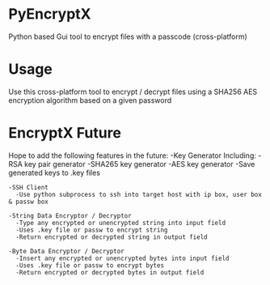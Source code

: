 # PyEncryptX
Python based Gui tool to encrypt files with a passcode (cross-platform)

# Usage
  Use this cross-platform tool to encrypt / decrypt files using a SHA256 AES
  encryption algorithm based on a given password
  
# EncryptX Future
  Hope to add the following features in the future:
    -Key Generator Including:
      -RSA key pair generator
      -SHA265 key generator
      -AES key generator
      -Save generated keys to .key files
      
    -SSH Client
      -Use python subprocess to ssh into target host with ip box, user box & passw box
      
    -String Data Encryptor / Decryptor
      -Type any encrypted or unencrypted string into input field
      -Uses .key file or passw to encrypt string
      -Return encrypted or decrypted string in output field
      
    -Byte Data Encryptor / Decryptor
      -Insert any encrypted or unencrypted bytes into input field
      -Uses .key file or passw to encrypt bytes
      -Return encrypted or decrypted bytes in output field
